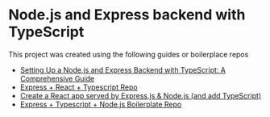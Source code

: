 # Node.js and Express backend with TypeScript

This project was created using the following guides or boilerplace repos
- [Setting Up a Node.js and Express Backend with TypeScript: A Comprehensive Guide](https://medium.com/@vihangamallawaarachchi.dev/setting-up-a-node-js-and-express-backend-with-typescript-a-comprehensive-guide-b15fad5c803c)
- [Express + React + Typescript Repo](https://github.com/fractalliter/express-react-typescript)
- [Create a React app served by Express.js & Node.js (and add TypeScript)](https://leejjon.medium.com/create-a-react-app-served-by-express-js-node-js-and-add-typescript-33705be3ceda)
- [Express + Typescript + Node.js Boilerplate Repo](https://github.com/abhijeetgurle/express-typescript-nodejs-boilerplate)